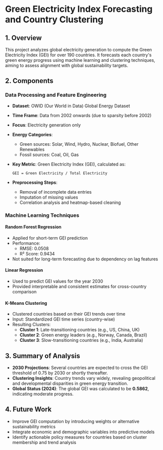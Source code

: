 # Green Electricity Index Forecasting and Country Clustering

## 1. Overview

This project analyzes global electricity generation to compute the Green Electricity Index (GEI) for over 190 countries. It forecasts each country's green energy progress using machine learning and clustering techniques, aiming to assess alignment with global sustainability targets.

## 2. Components

### Data Processing and Feature Engineering

- **Dataset**: OWID (Our World in Data) Global Energy Dataset
- **Time Frame**: Data from 2002 onwards (due to sparsity before 2002)
- **Focus**: Electricity generation only
- **Energy Categories**:
  - Green sources: Solar, Wind, Hydro, Nuclear, Biofuel, Other Renewables
  - Fossil sources: Coal, Oil, Gas
- **Key Metric**: Green Electricity Index (GEI), calculated as:

  ```
  GEI = Green Electricity / Total Electricity
  ```

- **Preprocessing Steps**:
  - Removal of incomplete data entries
  - Imputation of missing values
  - Correlation analysis and heatmap-based cleaning

### Machine Learning Techniques

#### Random Forest Regression

- Applied for short-term GEI prediction
- Performance:
  - RMSE: 0.0508
  - R² Score: 0.9434
- Not suited for long-term forecasting due to dependency on lag features

#### Linear Regression

- Used to predict GEI values for the year 2030
- Provided interpretable and consistent estimates for cross-country comparison

#### K-Means Clustering

- Clustered countries based on their GEI trends over time
- Input: Standardized GEI time series (country-wise)
- Resulting Clusters:
  - **Cluster 1**: Late-transitioning countries (e.g., US, China, UK)
  - **Cluster 2**: Green energy leaders (e.g., Norway, Canada, Brazil)
  - **Cluster 3**: Slow-transitioning countries (e.g., India, Australia)

## 3. Summary of Analysis

- **2030 Projections**: Several countries are expected to cross the GEI threshold of 0.75 by 2030 or shortly thereafter.
- **Clustering Insights**: Country trends vary widely, revealing geopolitical and developmental disparities in green energy transition.
- **Global Status (2024)**: The global GEI was calculated to be **0.5862**, indicating moderate progress.

## 4. Future Work

- Improve GEI computation by introducing weights or alternative sustainability metrics
- Integrate economic and demographic variables into predictive models
- Identify actionable policy measures for countries based on cluster membership and trend analysis
